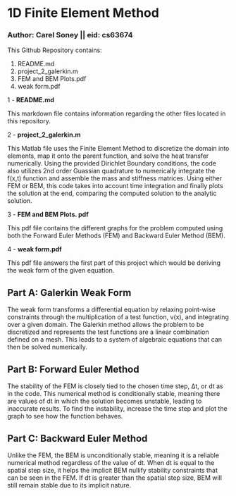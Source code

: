 # 1D Finite Element Method

### Author: Carel Soney || eid: cs63674

This Github Repository contains: 

1) README.md
2) project_2_galerkin.m
3) FEM and BEM Plots.pdf
4) weak form.pdf 

1 - **README.md** 

This markdown file contains information regarding the other files located in this repository. 

2 - **project_2_galerkin.m**

This Matlab file uses the Finite Element Method to discretize the domain into elements, map it onto the parent function, and solve the heat transfer numerically. Using the provided Dirichlet Boundary conditions, the code also utilizes 2nd order Guassian quadrature to numerically integrate the f(x,t) function and assemble the mass and stiffness matrices. Using either FEM or BEM, this code takes into account time integration and finally plots the solution at the end, comparing the computed solution to the analytic solution. 

3 - **FEM and BEM Plots. pdf**

This pdf file contains the different graphs for the problem computed using both the Forward Euler Methods (FEM) and Backward Euler Method (BEM). 

4 - **weak form.pdf**

This pdf file answers the first part of this project which would be deriving the weak form of the given equation. 

## Part A: Galerkin Weak Form 

The weak form transforms a differential equation by relaxing point-wise constraints through the multiplication of a test function, v(x), and integrating over a given domain. The Galerkin method allows the problem to be discretized and represents the test functions are a linear combination defined on a mesh. This leads to a system of algebraic equations that can then be solved numerically. 

## Part B: Forward Euler Method

The stability of the FEM is closely tied to the chosen time step, Δt, or dt as in the code. This numerical method is conditionally stable, meaning there are values of dt in which the solution becomes unstable, leading to inaccurate results. To find the instability, increase the time step and plot the graph to see how the function behaves. 

## Part C: Backward Euler Method 

Unlike the FEM, the BEM is unconditionally stable, meaning it is a reliable numerical method regardless of the value of dt. When dt is equal to the spatial step size, it helps the implicit BEM nullify stability constraints that can be seen in the FEM. If dt is greater than the spatial step size, BEM will still remain stable due to its implicit nature. 
